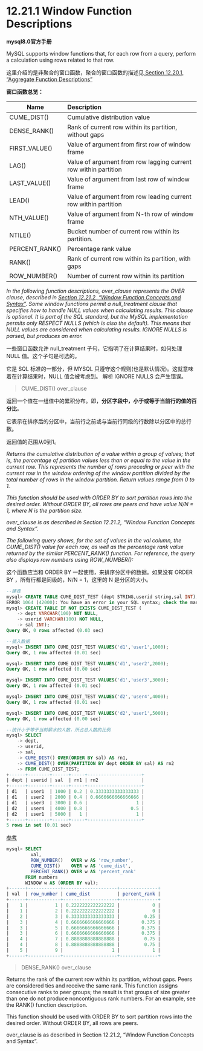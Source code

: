 # 12.21.1 Window Function Descriptions

**mysql8.0官方手册**

MySQL supports window functions that, for each row from a query, perform a calculation using rows related to that row.

这里介绍的是非聚合的窗口函数，聚合的窗口函数的描述见[ Section 12.20.1, “Aggregate Function Descriptions”](https://dev.mysql.com/doc/refman/8.0/en/aggregate-functions.html)

**窗口函数总览：**

Name | Description
---|:---
CUME_DIST() | Cumulative distribution value
DENSE_RANK() | Rank of current row within its partition, without gaps
FIRST_VALUE() | Value of argument from first row of window frame
LAG() | Value of argument from row lagging current row within partition
LAST_VALUE() | Value of argument from last row of window frame
LEAD() | Value of argument from row leading current row within partition
NTH_VALUE() | Value of argument from N-th row of window frame
NTILE() | Bucket number of current row within its partition.
PERCENT_RANK() | Percentage rank value
RANK() | Rank of current row within its partition, with gaps
ROW_NUMBER() | Number of current row within its partition

*In the following function descriptions, over_clause represents the OVER clause, described in [Section 12.21.2, “Window Function Concepts and Syntax”](https://dev.mysql.com/doc/refman/8.0/en/window-functions-usage.html). Some window functions permit a null_treatment clause that specifies how to handle NULL values when calculating results. This clause is optional. It is part of the SQL standard, but the MySQL implementation permits only RESPECT NULLS (which is also the default). This means that NULL values are considered when calculating results. IGNORE NULLS is parsed, but produces an error.*

一些窗口函数允许 null_treatment 子句，它指明了在计算结果时，如何处理 NULL 值。这个子句是可选的。

它是 SQL 标准的一部分，但 MYSQL 只遵守这个规则(也是默认情况)。这就意味着在计算结果时，NULL 值会被考虑到。 解析 IGNORE NULLS 会产生错误。

> CUME_DIST() over_clause

返回一个值在一组值中的累积分布。即，**分区字段中，小于或等于当前行的值的百分比**。

它表示在排序后的分区中，当前行之前或与当前行同级的行数除以分区中的总行数。

返回值的范围从0到1。

*Returns the cumulative distribution of a value within a group of values; that is, the percentage of partition values less than or equal to the value in the current row. This represents the number of rows preceding or peer with the current row in the window ordering of the window partition divided by the total number of rows in the window partition. Return values range from 0 to 1.*

*This function should be used with ORDER BY to sort partition rows into the desired order. Without ORDER BY, all rows are peers and have value N/N = 1, where N is the partition size.*

*over_clause is as described in Section 12.21.2, “Window Function Concepts and Syntax”.*

*The following query shows, for the set of values in the val column, the CUME_DIST() value for each row, as well as the percentage rank value returned by the similar PERCENT_RANK() function. For reference, the query also displays row numbers using ROW_NUMBER():*

这个函数应当和 ORDER BY 一起使用，来排序分区中的数据。如果没有 ORDER BY ，所有行都是同级的，N/N = 1，这里的 N 是分区的大小。

```sql
--建表
mysql> CREATE TABLE CUME_DIST_TEST (dept STRING,userid string,sal INT);
ERROR 1064 (42000): You have an error in your SQL syntax; check the manual that corresponds to your MySQL server version for the right syntax to use near 'STRING,userid string,sal INT)' at line 1
mysql> CREATE TABLE IF NOT EXISTS CUME_DIST_TEST (
    -> dept VARCHAR(100) NOT NULL,
    -> userid VARCHAR(100) NOT NULL,
    -> sal INT);
Query OK, 0 rows affected (0.03 sec)

--插入数据
mysql> INSERT INTO CUME_DIST_TEST VALUES('d1','user1',1000);
Query OK, 1 row affected (0.01 sec)

mysql> INSERT INTO CUME_DIST_TEST VALUES('d1','user2',2000);
Query OK, 1 row affected (0.00 sec)

mysql> INSERT INTO CUME_DIST_TEST VALUES('d1','user3',3000);
Query OK, 1 row affected (0.01 sec)

mysql> INSERT INTO CUME_DIST_TEST VALUES('d2','user4',4000);
Query OK, 1 row affected (0.01 sec)

mysql> INSERT INTO CUME_DIST_TEST VALUES('d2','user1',5000);
Query OK, 1 row affected (0.00 sec)

--统计小于等于当前薪水的人数，所占总人数的比例
mysql> SELECT 
    -> dept,
    -> userid,
    -> sal,
    -> CUME_DIST() OVER(ORDER BY sal) AS rn1,
    -> CUME_DIST() OVER(PARTITION BY dept ORDER BY sal) AS rn2 
    -> FROM CUME_DIST_TEST;
+------+--------+------+-----+--------------------+
| dept | userid | sal  | rn1 | rn2                |
+------+--------+------+-----+--------------------+
| d1   | user1  | 1000 | 0.2 | 0.3333333333333333 |
| d1   | user2  | 2000 | 0.4 | 0.6666666666666666 |
| d1   | user3  | 3000 | 0.6 |                  1 |
| d2   | user4  | 4000 | 0.8 |                0.5 |
| d2   | user1  | 5000 |   1 |                  1 |
+------+--------+------+-----+--------------------+
5 rows in set (0.01 sec)
```

[参考](http://lxw1234.com/archives/2015/04/185.htm)

```sql
mysql> SELECT
         val,
         ROW_NUMBER()   OVER w AS 'row_number',
         CUME_DIST()    OVER w AS 'cume_dist',
         PERCENT_RANK() OVER w AS 'percent_rank'
       FROM numbers
       WINDOW w AS (ORDER BY val);
+------+------------+--------------------+--------------+
| val  | row_number | cume_dist          | percent_rank |
+------+------------+--------------------+--------------+
|    1 |          1 | 0.2222222222222222 |            0 |
|    1 |          2 | 0.2222222222222222 |            0 |
|    2 |          3 | 0.3333333333333333 |         0.25 |
|    3 |          4 | 0.6666666666666666 |        0.375 |
|    3 |          5 | 0.6666666666666666 |        0.375 |
|    3 |          6 | 0.6666666666666666 |        0.375 |
|    4 |          7 | 0.8888888888888888 |         0.75 |
|    4 |          8 | 0.8888888888888888 |         0.75 |
|    5 |          9 |                  1 |            1 |
+------+------------+--------------------+--------------+
```

> DENSE_RANK() over_clause

Returns the rank of the current row within its partition, without gaps. Peers are considered ties and receive the same rank. This function assigns consecutive ranks to peer groups; the result is that groups of size greater than one do not produce noncontiguous rank numbers. For an example, see the RANK() function description.

This function should be used with ORDER BY to sort partition rows into the desired order. Without ORDER BY, all rows are peers.

over_clause is as described in Section 12.21.2, “Window Function Concepts and Syntax”.
